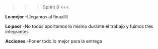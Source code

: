 >>> Sprint 8 <<<

**Lo mejor**
-Llegamos al finaallll

 **Lo peor**
-No todos aportamos lo mismo durante el trabajo y fuimos tres integrantes

**Acciones**
-Poner todo lo mejor para la entrega